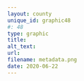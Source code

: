 ```yaml
---
layout: county 
unique_id: graphic48
#: 48
type: graphic
title: 
alt_text: 
url: 
filename: metadata.png
date: 2020-06-22
---
```

